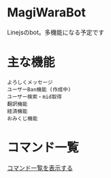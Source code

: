 # MagiWaraBot
Linejsのbot。多機能になる予定です

# 主な機能
```
よろしくメッセージ
ユーザーBan機能 (作成中)
ユーザー検索・mid取得
翻訳機能
経済機能
おみくじ機能
```

# コマンド一覧
<a href="/commands.md">コマンド一覧を表示する</a>